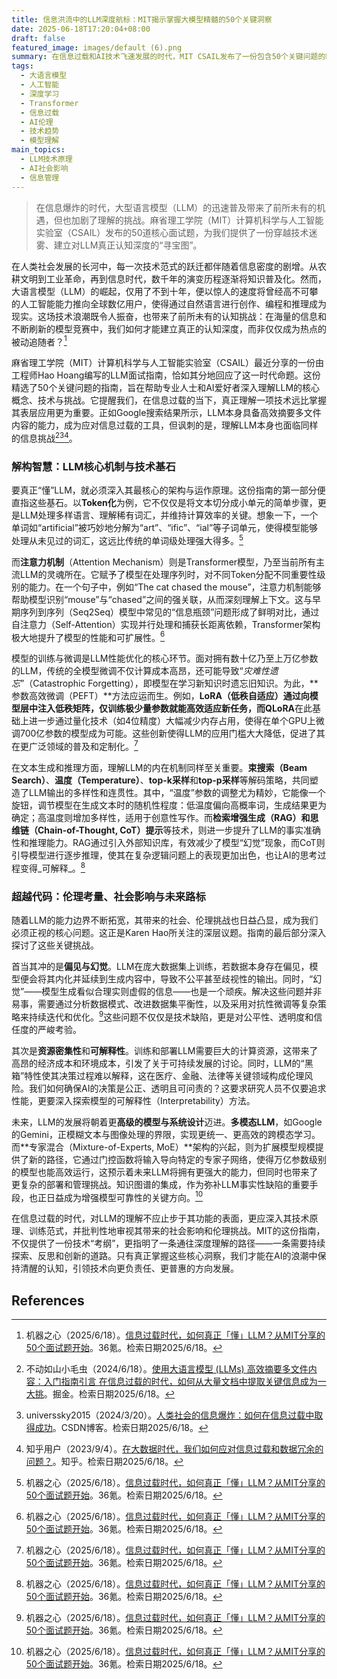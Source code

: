 ```yaml
---
title: 信息洪流中的LLM深度航标：MIT揭示掌握大模型精髓的50个关键洞察
date: 2025-06-18T17:20:04+08:00
draft: false
featured_image: images/default (6).png
summary: 在信息过载和AI技术飞速发展的时代，MIT CSAIL发布了一份包含50个关键问题的LLM面试指南，旨在帮助专业人士和AI爱好者建立对大语言模型（LLM）的深度认知。文章深入探讨了LLM的核心技术，如Transformer架构、高效微调方法和生成推理策略，并进一步审视了LLM在部署中面临的偏见、幻觉、资源密集性和可解释性等伦理和社会挑战，强调了在技术狂潮中保持清醒认知和负责任创新的重要性。
tags: 
  - 大语言模型
  - 人工智能
  - 深度学习
  - Transformer
  - 信息过载
  - AI伦理
  - 技术趋势
  - 模型理解
main_topics: 
  - LLM技术原理
  - AI社会影响
  - 信息管理
---
```


> 在信息爆炸的时代，大型语言模型（LLM）的迅速普及带来了前所未有的机遇，但也加剧了理解的挑战。麻省理工学院（MIT）计算机科学与人工智能实验室（CSAIL）发布的50道核心面试题，为我们提供了一份穿越技术迷雾、建立对LLM真正认知深度的“寻宝图”。

在人类社会发展的长河中，每一次技术范式的跃迁都伴随着信息密度的剧增。从农耕文明到工业革命，再到信息时代，数千年的演变历程逐渐将知识普及化。然而，大语言模型（LLM）的崛起，仅用了不到十年，便以惊人的速度将曾经高不可攀的人工智能能力推向全球数亿用户，使得通过自然语言进行创作、编程和推理成为现实。这场技术浪潮既令人振奋，也带来了前所未有的认知挑战：在海量的信息和不断刷新的模型竞赛中，我们如何才能建立真正的认知深度，而非仅仅成为热点的被动追随者？[^1]

麻省理工学院（MIT）计算机科学与人工智能实验室（CSAIL）最近分享的一份由工程师Hao Hoang编写的LLM面试指南，恰如其分地回应了这一时代命题。这份精选了50个关键问题的指南，旨在帮助专业人士和AI爱好者深入理解LLM的核心概念、技术与挑战。它提醒我们，在信息过载的当下，真正理解一项技术远比掌握其表层应用更为重要。正如Google搜索结果所示，LLM本身具备高效摘要多文件内容的能力，成为应对信息过载的工具，但讽刺的是，理解LLM本身也面临同样的信息挑战[^2][^3][^4]。

### 解构智慧：LLM核心机制与技术基石

要真正“懂”LLM，就必须深入其最核心的架构与运作原理。这份指南的第一部分便直指这些基石。以**Token化**为例，它不仅仅是将文本切分成小单元的简单步骤，更是LLM处理多样语言、理解稀有词汇，并维持计算效率的关键。想象一下，一个单词如“artificial”被巧妙地分解为“art”、“ific”、“ial”等子词单元，使得模型能够处理从未见过的词汇，这远比传统的单词级处理强大得多。[^1]

而**注意力机制**（Attention Mechanism）则是Transformer模型，乃至当前所有主流LLM的灵魂所在。它赋予了模型在处理序列时，对不同Token分配不同重要性级别的能力。在一个句子中，例如“The cat chased the mouse”，注意力机制能够帮助模型识别“mouse”与“chased”之间的强关联，从而深刻理解上下文。这与早期序列到序列（Seq2Seq）模型中常见的“信息瓶颈”问题形成了鲜明对比，通过自注意力（Self-Attention）实现并行处理和捕获长距离依赖，Transformer架构极大地提升了模型的性能和可扩展性。[^1]

模型的训练与微调是LLM性能优化的核心环节。面对拥有数十亿乃至上万亿参数的LLM，传统的全模型微调不仅计算成本高昂，还可能导致“_灾难性遗忘_”（Catastrophic Forgetting），即模型在学习新知识时遗忘旧知识。为此，**参数高效微调（PEFT）**方法应运而生。例如，**LoRA（低秩自适应）**通过向模型层中注入低秩矩阵，仅训练极少量参数就能高效适应新任务，而**QLoRA**在此基础上进一步通过量化技术（如4位精度）大幅减少内存占用，使得在单个GPU上微调700亿参数的模型成为可能。这些创新使得LLM的应用门槛大大降低，促进了其在更广泛领域的普及和定制化。[^1]

在文本生成和推理方面，理解LLM的内在机制同样至关重要。**束搜索（Beam Search）**、**温度（Temperature）**、**top-k采样**和**top-p采样**等解码策略，共同塑造了LLM输出的多样性和连贯性。其中，“温度”参数的调整尤为精妙，它能像一个旋钮，调节模型在生成文本时的随机性程度：低温度偏向高概率词，生成结果更为确定；高温度则增加多样性，适用于创意性写作。而**检索增强生成（RAG）**和**思维链（Chain-of-Thought, CoT）提示**等技术，则进一步提升了LLM的事实准确性和推理能力。RAG通过引入外部知识库，有效减少了模型“幻觉”现象，而CoT则引导模型进行逐步推理，使其在复杂逻辑问题上的表现更加出色，也让AI的思考过程变得_可解释_。[^1]

### 超越代码：伦理考量、社会影响与未来路标

随着LLM的能力边界不断拓宽，其带来的社会、伦理挑战也日益凸显，成为我们必须正视的核心问题。这正是Karen Hao所关注的深层议题。指南的最后部分深入探讨了这些关键挑战。

首当其冲的是**偏见与幻觉**。LLM在庞大数据集上训练，若数据本身存在偏见，模型便会将其内化并延续到生成内容中，导致不公平甚至歧视性的输出。同时，“幻觉”——模型生成看似合理实则虚假的信息——也是一个顽疾。解决这些问题并非易事，需要通过分析数据模式、改进数据集平衡性，以及采用对抗性微调等复杂策略来持续迭代和优化。[^1]这些问题不仅仅是技术缺陷，更是对公平性、透明度和信任度的严峻考验。

其次是**资源密集性**和**可解释性**。训练和部署LLM需要巨大的计算资源，这带来了高昂的经济成本和环境成本，引发了关于可持续发展的讨论。同时，LLM的“黑箱”特性使其决策过程难以解释，这在医疗、金融、法律等关键领域构成伦理风险。我们如何确保AI的决策是公正、透明且可问责的？这要求研究人员不仅要追求性能，更要深入探索模型的可解释性（Interpretability）方法。

未来，LLM的发展将朝着更**高级的模型与系统设计**迈进。**多模态LLM**，如Google的Gemini，正模糊文本与图像处理的界限，实现更统一、更高效的跨模态学习。而**专家混合（Mixture-of-Experts, MoE）**架构的兴起，则为扩展模型规模提供了新的路径，它通过门控函数将输入导向特定的专家子网络，使得万亿参数级别的模型也能高效运行，这预示着未来LLM将拥有更强大的能力，但同时也带来了更复杂的部署和管理挑战。知识图谱的集成，作为弥补LLM事实性缺陷的重要手段，也正日益成为增强模型可靠性的关键方向。[^1]

在信息过载的时代，对LLM的理解不应止步于其功能的表面，更应深入其技术原理、训练范式，并批判性地审视其带来的社会影响和伦理挑战。MIT的这份指南，不仅提供了一份技术“考纲”，更指明了一条通往深度理解的路径——一条需要持续探索、反思和创新的道路。只有真正掌握这些核心洞察，我们才能在AI的浪潮中保持清醒的认知，引领技术向更负责任、更普惠的方向发展。

## References

[^1]: 机器之心（2025/6/18）。[信息过载时代，如何真正「懂」LLM？从MIT分享的50个面试题开始](https://36kr.com/p/3341644166871299)。36氪。检索日期2025/6/18。
[^2]: 不动如山小毛虫（2024/6/18）。[使用大语言模型 (LLMs) 高效摘要多文件内容：入门指南引言 在信息过载的时代，如何从大量文档中提取关键信息成为一大挑](https://juejin.cn/post/7420611481007652883)。掘金。检索日期2025/6/18。
[^3]: universsky2015（2024/3/20）。[人类社会的信息爆炸：如何在信息过载中取得成功](https://blog.csdn.net/universsky2015/article/details/137304141)。CSDN博客。检索日期2025/6/18。
[^4]: 知乎用户（2023/9/4）。[在大数据时代，我们如何应对信息过载和数据冗余的问题？](https://www.zhihu.com/question/620158160)。知乎。检索日期2025/6/18。
